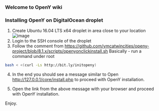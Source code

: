 ### Welcome to OpenY wiki

### Installing OpenY on DigitalOcean droplet

1. Create Ubuntu 16.04 LTS x64 droplet in area close to your location
![image](https://user-images.githubusercontent.com/563412/44273919-6ffd8c80-a249-11e8-958b-3d7fbee6108d.png)
2. Login to the SSH console of the droplet
3. Follow the comment from https://github.com/ymcatwincities/openy-project/blob/8.1.x/scripts/openyonclickinstall.sh
Basically - run a command under root
```sh
bash < <(curl -Ls http://bit.ly/initopeny)
```
4. In the end you should see a message similar to
Open http://127.0.0.1/core/install.php to proceed with OpenY installation.

5. Open the link from the above message with your browser and proceed with OpenY installation.

Enjoy.